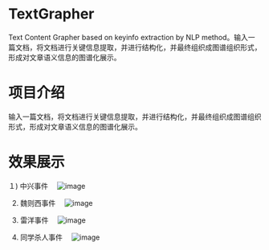 # TextGrapher
Text Content Grapher based on keyinfo extraction by NLP method。输入一篇文档，将文档进行关键信息提取，并进行结构化，并最终组织成图谱组织形式，形成对文章语义信息的图谱化展示。
# 项目介绍
输入一篇文档，将文档进行关键信息提取，并进行结构化，并最终组织成图谱组织形式，形成对文章语义信息的图谱化展示。
# 效果展示
１) 中兴事件　
![image](https://github.com/liuhuanyong/TextGrapher/blob/master/image/%E4%B8%AD%E5%85%B4%E4%BA%8B%E4%BB%B6.png)

2) 魏则西事件　
![image](https://github.com/liuhuanyong/TextGrapher/blob/master/image/%E9%AD%8F%E5%88%99%E8%A5%BF%E4%BA%8B%E4%BB%B6.png)

3) 雷洋事件　
![image](https://github.com/liuhuanyong/TextGrapher/blob/master/image/%E9%9B%B7%E6%B4%8B%E5%AB%96%E5%A8%BC%E4%BA%8B%E4%BB%B6.png)

4) 同学杀人事件　
![image](https://github.com/liuhuanyong/TextGrapher/blob/master/image/%E5%90%8C%E5%AD%A6%E6%9D%80%E4%BA%BA%E4%BA%8B%E4%BB%B6.png)

